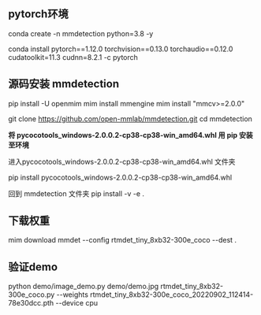## pytorch环境
conda create -n mmdetection python=3.8 -y

conda install pytorch==1.12.0 torchvision==0.13.0 torchaudio==0.12.0 cudatoolkit=11.3 cudnn=8.2.1 -c pytorch


## 源码安装 mmdetection
pip install -U openmim
mim install mmengine
mim install "mmcv>=2.0.0"

git clone https://github.com/open-mmlab/mmdetection.git
cd mmdetection



**将 pycocotools_windows-2.0.0.2-cp38-cp38-win_amd64.whl 用 pip 安装至环境**

进入pycocotools_windows-2.0.0.2-cp38-cp38-win_amd64.whl 文件夹

pip install pycocotools_windows-2.0.0.2-cp38-cp38-win_amd64.whl

回到 mmdetection 文件夹
pip install -v -e .


## 下载权重
mim download mmdet --config rtmdet_tiny_8xb32-300e_coco --dest .

## 验证demo
python demo/image_demo.py demo/demo.jpg rtmdet_tiny_8xb32-300e_coco.py --weights rtmdet_tiny_8xb32-300e_coco_20220902_112414-78e30dcc.pth --device cpu





